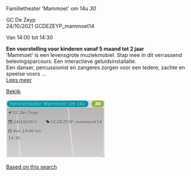Familietheater 'Mammoet' om 14u *30*

GC De Zeyp  
24/10/2021 GCDEZEYP\_mammoet14  

Van 14:00 tot 14:30

  

**Een voorstelling voor kinderen vanaf 5 maand tot 2 jaar**  
‘Mammoet’ is een levensgrote muziekmobiel. Stap mee in dit verrassend belevingsparcours. Een interactieve geluidsinstallatie.  
Een danser, percussionist en zangeres zorgen voor een tedere, zachte en speelse voors ...  
[Lees meer](https://tickets.vgc.be/activity/subscribe/GCDEZEYP_mammoet14)

[Bekijk](https://tickets.vgc.be/ticketingActivity/subscribe/GCDEZEYP_mammoet14)

![](64058.png)

[Based on this search](https://tickets.vgc.be/activity/index?&vrijeplaatsen=1&Age%5B%5D=3%2C4&entity=276)